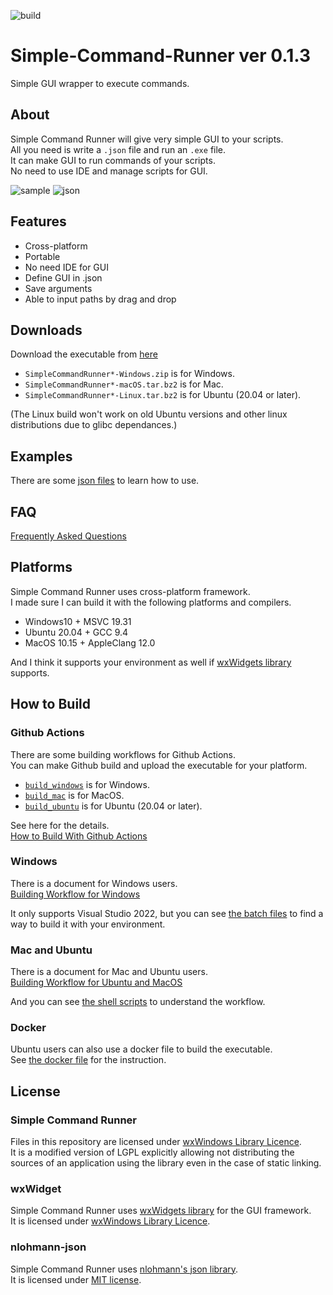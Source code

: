 ![build](https://github.com/matyalatte/Simple-Command-Runner/actions/workflows/build_all.yml/badge.svg)
# Simple-Command-Runner ver 0.1.3
Simple GUI wrapper to execute commands.<br>

## About
Simple Command Runner will give very simple GUI to your scripts.<br>
All you need is write a `.json` file and run an `.exe` file.<br>
It can make GUI to run commands of your scripts.<br>
No need to use IDE and manage scripts for GUI.<br>

![sample](https://user-images.githubusercontent.com/69258547/171450112-8e1b40a0-36ae-4507-a4a7-2952d0bdbb52.png)
![json](https://user-images.githubusercontent.com/69258547/171449741-859ca1bb-6f99-4e06-a7b9-a1873ca8b7eb.png)<br>

## Features
- Cross-platform
- Portable
- No need IDE for GUI
- Define GUI in .json
- Save arguments
- Able to input paths by drag and drop

## Downloads
Download the executable from [here](https://github.com/matyalatte/Simple-Command-Runner/releases)
- `SimpleCommandRunner*-Windows.zip` is for Windows.<br>
- `SimpleCommandRunner*-macOS.tar.bz2` is for Mac.<br>
- `SimpleCommandRunner*-Linux.tar.bz2` is for Ubuntu (20.04 or later).<br>

(The Linux build won't work on old Ubuntu versions and other linux distributions due to glibc dependances.)<br>

## Examples
There are some [json files](./examples) to learn how to use.<br>

## FAQ
[Frequently Asked Questions](./docs/FAQ.md)

## Platforms
Simple Command Runner uses cross-platform framework.<br>
I made sure I can build it with the following platforms and compilers.
- Windows10 + MSVC 19.31
- Ubuntu 20.04 + GCC 9.4
- MacOS 10.15 + AppleClang 12.0

And I think it supports your environment as well if [wxWidgets library](https://github.com/wxWidgets/wxWidgets) supports.<br>

## How to Build
### Github Actions
There are some building workflows for Github Actions.<br>
You can make Github build and upload the executable for your platform.<br>
- [`build_windows`](./.github/workflows/build_windows.yml) is for Windows.
- [`build_mac`](./.github/workflows/build_mac.yml) is for MacOS.
- [`build_ubuntu`](./.github/workflows/build_ubuntu.yml) is for Ubuntu (20.04 or later).

See here for the details.<br>
[How to Build With Github Actions](./docs/Github_Actions.md)

### Windows
There is a document for Windows users.<br>
[Building Workflow for Windows](./docs/Build_With_Windows.md)<br>

It only supports Visual Studio 2022, but you can see [the batch files](./batch_files/) to find a way to build it with your environment.<br>

### Mac and Ubuntu
There is a document for Mac and Ubuntu users.<br>
[Building Workflow for Ubuntu and MacOS](./docs/Build_With_Unix.md)<br>

And you can see [the shell scripts](./shell_scripts/) to understand the workflow.<br>

### Docker
Ubuntu users can also use a docker file to build the executable.<br>
See [the docker file](./Dockerfile) for the instruction.<br>

## License
### Simple Command Runner
Files in this repository are licensed under [wxWindows Library Licence](license.txt).<br>
It is a modified version of LGPL explicitly allowing not distributing
the sources of an application using the library even in the case of static linking.<br>

### wxWidget
Simple Command Runner uses [wxWidgets library](https://github.com/wxWidgets/wxWidgets) for the GUI framework.<br>
It is licensed under [wxWindows Library Licence](https://github.com/wxWidgets/wxWidgets/blob/master/docs/licence.txt).<br>

### nlohmann-json
Simple Command Runner uses [nlohmann's json library](https://github.com/nlohmann/json).<br>
It is licensed under [MIT license](https://github.com/nlohmann/json/blob/develop/LICENSE.MIT).
